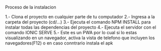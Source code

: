 Proceso de la instalacion


1.- Clona el proyecto en cualquier parte de tu computador
2.- Ingresa a la carpeta del proyecto (cd/...)
3.- Ejecuta  el comando NPM INSTALL para instalar todas las dependencias del proyecto
4.- Ejecuta el servidor con el comando IONIC SERVE
5.- Este es un PWA por lo cual si lo estas visualizando en un navegador, activa la vista de telefono 
	que incluyen los navegadores(F12) o en caso conntrario instala el apk
